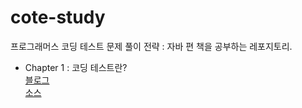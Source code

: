# cote-study
프로그래머스 코딩 테스트 문제 풀이 전략 : 자바 편 책을 공부하는 레포지토리.

* Chapter 1 : 코딩 테스트란?  
[블로그](https://blog.naver.com/aurakim9/223117659447)  
[소스](https://github.com/Aura1226/cote-study/tree/main/cote/src/day1)
